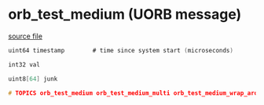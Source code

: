 # orb_test_medium (UORB message)



[source file](https://github.com/PX4/PX4-Autopilot/blob/main/msg/orb_test_medium.msg)

```c
uint64 timestamp		# time since system start (microseconds)

int32 val

uint8[64] junk

# TOPICS orb_test_medium orb_test_medium_multi orb_test_medium_wrap_around orb_test_medium_queue orb_test_medium_queue_poll

```
